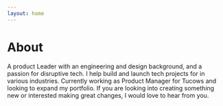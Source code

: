 ```yaml
---
layout: home
---
```

# About

A product Leader with an engineering and design background, and a passion for disruptive tech. I help build and launch tech projects for in various industries. Currently working as Product Manager for Tucows and looking to expand my portfolio. If you are looking into creating something new or interested making great changes, I would love to hear from you.
